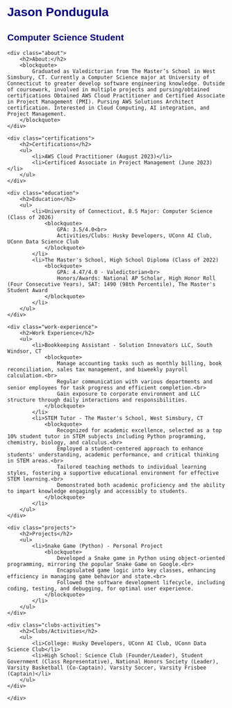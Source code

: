 <!DOCTYPE html>
<html>
<head>
    <title>Jason Pondugula - Computer Science Student</title>
    <style>
        body {
            font-family: Arial, sans-serif;
        }
        h1, h2 {
            color: navy;
        }
        .about, .education, .work-experience, .projects, .certifications, .clubs-activities {
            margin-bottom: 20px;
        }
        blockquote {
            border-left: 3px solid #ccc;
            padding-left: 10px;
            color: #666;
        }
        ul {
            list-style-type: none;
            padding-left: 0;
        }
        li {
            margin-bottom: 5px;
        }
    </style>
</head>
<body>
    <h1>Jason Pondugula</h1>
    <h2>Computer Science Student</h2>

    <div class="about">
        <h2>About:</h2>
        <blockquote>
            Graduated as Valedictorian from The Master’s School in West Simsbury, CT. Currently a Computer Science major at University of Connecticut to greater develop software engineering knowledge. Outside of coursework, involved in multiple projects and pursing/obtained certifications Obtained AWS Cloud Practitioner and Certified Associate in Project Management (PMI). Pursing AWS Solutions Architect certification. Interested in Cloud Computing, AI integration, and Project Management.
        </blockquote>
    </div>

    <div class="certifications">
        <h2>Certifications</h2>
        <ul>
            <li>AWS Cloud Practitioner (August 2023)</li>
            <li>Certificed Associate in Project Management (June 2023)</li>
        </ul>
    </div>

    <div class="education">
        <h2>Education</h2>
        <ul>
            <li>University of Connecticut, B.S Major: Computer Science (Class of 2026)
                <blockquote>
                    GPA: 3.5/4.0<br>
                    Activities/Clubs: Husky Developers, UConn AI Club, UConn Data Science Club
                </blockquote>
            </li>
            <li>The Master's School, High School Diploma (Class of 2022)
                <blockquote>
                    GPA: 4.47/4.0 - Valedictorian<br>
                    Honors/Awards: National AP Scholar, High Honor Roll (Four Consecutive Years), SAT: 1490 (98th Percentile), The Master's Student Award
                </blockquote>
            </li>
        </ul>
    </div>

    <div class="work-experience">
        <h2>Work Experience</h2>
        <ul>
            <li>Bookkeeping Assistant - Solution Innovators LLC, South Windsor, CT
                <blockquote>
                    Manage accounting tasks such as monthly billing, book reconciliation, sales tax management, and biweekly payroll calculation.<br>
                    Regular communication with various departments and senior employees for task progress and efficient completion.<br>
                    Gain exposure to corporate environment and LLC structure through daily interactions and responsibilities.
                </blockquote>
            </li>
            <li>STEM Tutor - The Master's School, West Simsbury, CT
                <blockquote>
                    Recognized for academic excellence, selected as a top 10% student tutor in STEM subjects including Python programming, chemistry, biology, and calculus.<br>
                    Employed a student-centered approach to enhance students' understanding, academic performance, and critical thinking in STEM areas.<br>
                    Tailored teaching methods to individual learning styles, fostering a supportive educational environment for effective STEM learning.<br>
                    Demonstrated both academic proficiency and the ability to impart knowledge engagingly and accessibly to students.
                </blockquote>
            </li>
        </ul>
    </div>

    <div class="projects">
        <h2>Projects</h2>
        <ul>
            <li>Snake Game (Python) - Personal Project
                <blockquote>
                    Developed a Snake game in Python using object-oriented programming, mirroring the popular Snake Game on Google.<br>
                    Encapsulated game logic into key classes, enhancing efficiency in managing game behavior and state.<br>
                    Followed the software development lifecycle, including coding, testing, and debugging, for optimal user experience.
                </blockquote>
            </li>
        </ul>
    </div>

    <div class="clubs-activities">
        <h2>Clubs/Activities</h2>
        <ul>
            <li>College: Husky Developers, UConn AI Club, UConn Data Science Club</li>
            <li>High School: Science Club (Founder/Leader), Student Government (Class Representative), National Honors Society (Leader), Varsity Basketball (Co-Captain), Varsity Soccer, Varsity Frisbee (Captain)</li>
        </ul>
    </div>

</body>
</html>

    </div>

</body>
</html>

